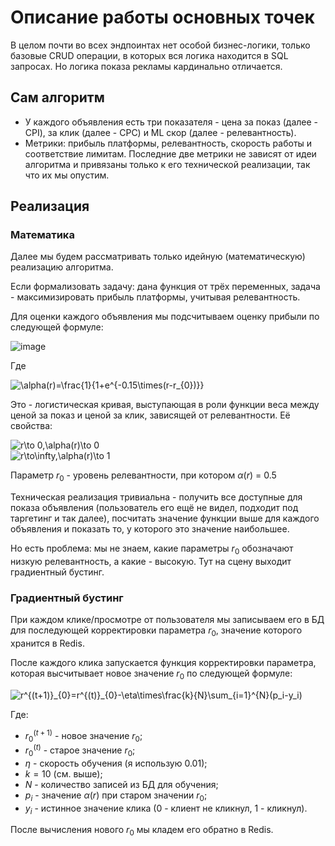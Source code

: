 # Описание работы основных точек

В целом почти во всех эндпоинтах нет особой бизнес-логики, только базовые CRUD операции, в которых вся логика находится в SQL запросах. Но логика показа рекламы кардинально отличается.

## Сам алгоритм

* У каждого объявления есть три показателя - цена за показ (далее - CPI), за клик (далее - CPC) и ML скор (далее - релевантность).
* Метрики: прибыль платформы, релевантность, скорость работы и соответствие лимитам. Последние две метрики не зависят от идеи алгоритма и привязаны только к его технической реализации, так что их мы опустим.

## Реализация

### Математика

Далее мы будем рассматривать только идейную (математическую) реализацию алгоритма.

Если формализовать задачу: дана функция от трёх переменных, задача - максимизировать прибыль платформы, учитывая релевантность.

Для оценки каждого объявления мы подсчитываем оценку прибыли по следующей формуле:

<img src="https://latex.codecogs.com/svg.image?\bg{white}\alpha(r)\times(CPC&plus;CPI)+(1-\alpha(r))\times&space;CPI&space;" title="image" />

Где

<img src="https://latex.codecogs.com/svg.image?\bg{white}\alpha(r)=\frac{1}{1&plus;e^{-10\times(r-r_{0})}}" title="\alpha(r)=\frac{1}{1+e^{-0.15\times(r-r_{0})}}" />

Это - логистическая кривая, выступающая в роли функции веса между ценой за показ и ценой за клик, зависящей от релевантности. Её свойства:

<img src="https://latex.codecogs.com/svg.image?\bg{white}r\to&space;0,\alpha(r)\to&space;0" title="r\to 0,\alpha(r)\to 0" />
<br>
<img src="https://latex.codecogs.com/svg.image?\bg{white}r\to\infty,\alpha(r)\to&space;1" title="r\to\infty,\alpha(r)\to 1" />

Параметр $r_{0}$ - уровень релевантности, при котором $\alpha(r)$ = 0.5

Техническая реализация тривиальна - получить все доступные для показа объявления (пользователь его ещё не видел, подходит под таргетинг и так далее), посчитать значение функции выше для каждого объявления и показать то, у которого это значение наибольшее.

Но есть проблема: мы не знаем, какие параметры $r_{0}$ обозначают низкую релевантность, а какие - высокую. Тут на сцену выходит градиентный бустинг.

### Градиентный бустинг

При каждом клике/просмотре от пользователя мы записываем его в БД для последующей корректировки параметра $r_{0}$, значение которого хранится в Redis.

После каждого клика запускается функция корректировки параметра, которая высчитывает новое значение $r_{0}$ по следующей формуле:

<img src="https://latex.codecogs.com/svg.image?\bg{white}r^{(t&plus;1)}_{0}=r^{(t)}_{0}-\eta\times\frac{k}{N}\sum_{i=1}^{N}(p_i-y_i)" title="r^{(t+1)}_{0}=r^{(t)}_{0}-\eta\times\frac{k}{N}\sum_{i=1}^{N}(p_i-y_i)" />

Где:

* $r_0^{(t+1)}$ - новое значение $r_0$;
* $r_0^{(t)}$ - старое значение $r_0$;
* $\eta$ - скорость обучения (я использую $0.01$);
* $k=10$ (см. выше);
* $N$ - количество записей из БД для обучения;
* $p_i$ - значение $\alpha(r)$ при старом значении $r_0$;
* $y_i$ - истинное значение клика (0 - клиент не кликнул, 1 - кликнул).

После вычисления нового $r_0$ мы кладем его обратно в Redis.


